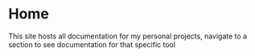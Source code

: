 # Home
This site hosts all documentation for my personal projects, navigate to a section to see documentation for that specific tool

